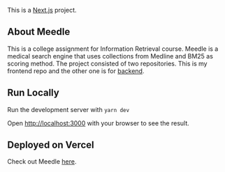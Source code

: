 This is a [Next.js](https://nextjs.org/) project.

## About Meedle

This is a college assignment for Information Retrieval course. Meedle is a medical search engine that uses collections from Medline and BM25 as scoring method. The project consisted of two repositories. This is my frontend repo and the other one is for [backend](https://github.com/nisadn/be-meedle).
## Run Locally

Run the development server with `yarn dev`

Open [http://localhost:3000](http://localhost:3000) with your browser to see the result.

## Deployed on Vercel

Check out Meedle [here](https://meedle.vercel.app/).
